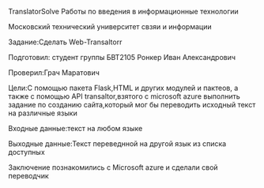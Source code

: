 TranslatorSolve
Работы по введения в информационные технологии

Московский технический университет свзяи и информации

Задание:Сделать Web-Transaltorr

Подготовил: студент группы БВТ2105 Ронкер Иван Александрович

Проверил:Грач Маратович

Цели:С помощью пакета Flask,HTML и других модулей и пактеов, а также с помощью API transaltor,взятого с microsoft azure выполнить задание по созданию сайта,который мог бы переводить исходный текст на различные языки

Входные данные:текст на любом языке

Выходные данные:Текст переведнной на другой язык из списка доступных

Заключение познакомились с Microsoft azure и сделали свой переводчик
